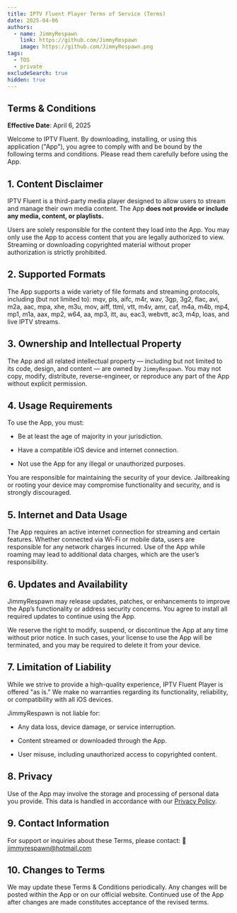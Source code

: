 ```yaml
---
title: IPTV Fluent Player Terms of Service (Terms)
date: 2025-04-06
authors:
  - name: JimmyRespawn
    link: https://github.com/JimmyRespawn
    image: https://github.com/JimmyRespawn.png
tags:
  - TOS
  - private
excludeSearch: true
hidden: true
---
```


## Terms & Conditions

**Effective Date**: April 6, 2025

Welcome to IPTV Fluent. By downloading, installing, or using this application ("App"), you agree to comply with and be bound by the following terms and conditions. Please read them carefully before using the App.

## 1. Content Disclaimer

IPTV Fluent is a third-party media player designed to allow users to stream and manage their own media content. The App **does not provide or include any media, content, or playlists.**

Users are solely responsible for the content they load into the App. You may only use the App to access content that you are legally authorized to view. Streaming or downloading copyrighted material without proper authorization is strictly prohibited.

## 2. Supported Formats

The App supports a wide variety of file formats and streaming protocols, including (but not limited to):
mqv, pls, aifc, m4r, wav, 3gp, 3g2, flac, avi, m2a, aac, mpa, xhe, m3u, mov, aiff, ttml, vtt, m4v, amr, caf, m4a, m4b, mp4, mp1, m1a, aax, mp2, w64, aa, mp3, itt, au, eac3, webvtt, ac3, m4p, loas, and live IPTV streams.

## 3. Ownership and Intellectual Property

The App and all related intellectual property — including but not limited to its code, design, and content — are owned by `JimmyRespawn`. You may not copy, modify, distribute, reverse-engineer, or reproduce any part of the App without explicit permission.

## 4. Usage Requirements

To use the App, you must:

- Be at least the age of majority in your jurisdiction.

- Have a compatible iOS device and internet connection.

- Not use the App for any illegal or unauthorized purposes.

You are responsible for maintaining the security of your device. Jailbreaking or rooting your device may compromise functionality and security, and is strongly discouraged.

## 5. Internet and Data Usage

The App requires an active internet connection for streaming and certain features. Whether connected via Wi-Fi or mobile data, users are responsible for any network charges incurred. Use of the App while roaming may lead to additional data charges, which are the user’s responsibility.

## 6. Updates and Availability

JimmyRespawn may release updates, patches, or enhancements to improve the App’s functionality or address security concerns. You agree to install all required updates to continue using the App.

We reserve the right to modify, suspend, or discontinue the App at any time without prior notice. In such cases, your license to use the App will be terminated, and you may be required to delete it from your device.

## 7. Limitation of Liability

While we strive to provide a high-quality experience, IPTV Fluent Player is offered "as is." We make no warranties regarding its functionality, reliability, or compatibility with all iOS devices.

JimmyRespawn is not liable for:

- Any data loss, device damage, or service interruption.

- Content streamed or downloaded through the App.

- User misuse, including unauthorized access to copyrighted content.

## 8. Privacy

Use of the App may involve the storage and processing of personal data you provide. This data is handled in accordance with our [Privacy Policy](/private/746295783301775360/tumblr_BMSPM9L3U9qwvvyW0/).

## 9. Contact Information

For support or inquiries about these Terms, please contact:
📧 jimmyrespawn@hotmail.com

## 10. Changes to Terms

We may update these Terms & Conditions periodically. Any changes will be posted within the App or on our official website. Continued use of the App after changes are made constitutes acceptance of the revised terms.